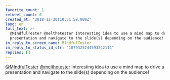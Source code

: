 ```yaml
---
favorite_count: 1
retweet_count: 0
created_at: "2018-12-30T10:51:58.000Z"
lang: en
full_text: >-
  @MIndfulTester @melthetester Interesting idea to use a mind map to drive a
  presentation and navigate to the slide(s) depending on the audience!
in_reply_to_screen_name: MIndfulTester
in_reply_to_status_id_str: "1079325244593242114"
replies: []
---
```


[@MIndfulTester](https://twitter.com/MIndfulTester)
[@melthetester](https://twitter.com/melthetester) Interesting idea to use a mind
map to drive a presentation and navigate to the slide(s) depending on the
audience!

